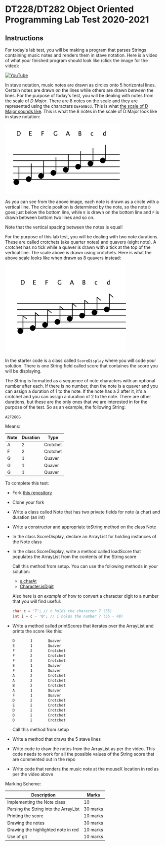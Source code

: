 # DT228/DT282 Object Oriented Programming Lab Test 2020-2021

## Instructions

For today's lab test, you will be making a program that parses Strings containing music notes and renders them in stave notation. Here is a video of what your finished program should look like (click the image for the video):

[![YouTube](http://img.youtube.com/vi/MgCmQQzBgl0/0.jpg)](https://www.youtube.com/watch?v=MgCmQQzBgl0)

In stave notation, music notes are drawn as circles onto 5 horizontal lines. Certain notes are drawn *on* the lines while others are drawn *between* the lines. For the purpose of today's test, you will be dealing with notes from the scale of *D Major*. There are 8 notes on the scale and they are represented using the characters ```DEFGABcd```. This is what [the scale of D Major sounds like](https://soundcloud.com/skooter500/scale). This is what the 8 notes in the scale of D Major look like in stave notation:

![](images/2.png)

As you can see from the above image, each note is drawn as a circle with a vertical line. The circle position is determined by the note, so the note ```D``` goes just below the bottom line, while ```E``` is drawn on the bottom line and ```F``` is drawn between bottom two lines and so on. 

Note that the vertical spacing between the notes is equal!

For the purpose of this lab test, you will be dealing with two note durations. These are called crotchets (aka quarter notes) and quavers (eight note). A crotchet has no tick while a quaver is drawn with a tick at the top of the vertical line. The scale above is drawn using crotchets. Here is what the above scale looks like when drawn as 8 quavers instead:

![](images/1.png)

In the starter code is a class called ```ScoreDisplay``` where you will code your solution. There is one String field called score that containes the score you will be displaying.

The String is formatted as a sequence of note characters with an optional number after each. If there is no number, then the note is a quaver and you can assign a duration of 1 to the note. If the note has a 2 after it, it's a crotchet and you can assign a duration of 2 to the note. There are other durations, but these are the only ones that we are interested in for the purpose of the test. So as an example, the following String:

```A2F2GGG```

Means: 

| Note | Duration | Type |
|------|----------|------|
| A    | 2        | Crotchet | 
| F    | 2        | Crotchet | 
| G    | 1        | Quaver | 
| G    | 1        | Quaver | 
| G    | 1        | Quaver | 

To complete this test:

- Fork [this repository](https://github.com/skooter500/OOP-Test-2021)
- Clone your fork
- Write a class called Note that has two private fields for note (a char) and duration (an int)
- Write a constructor and appropriate toString method on the class Note
- In the class ScoreDisplay, declare an ArrayList for holding instances of the Note class
- In the class ScoreDisplay, write a method called loadScore that populates the ArrayList from the contents of the String score 
 
	Call this method from setup. You can use the following methods in your solution:

	- [s.charAt](https://docs.oracle.com/javase/7/docs/api/java/lang/String.html#charAt(int))
	- [Character.isDigit](https://docs.oracle.com/javase/7/docs/api/java/lang/Character.html#isDigit(char))

	Also here is *an example* of how to convert a character digit to a number that you will find useful:

	```Java
	char c = '7'; // c holds the character 7 (55)
	int i = c - '0'; // i holds the number 7 (55 - 48)
	```
- Write a method called printScores that iterates over the ArrayList and prints the score like this:

	```
	D       1       Quaver
	E       1       Quaver
	F       2       Crotchet
	F       2       Crotchet
	F       2       Crotchet
	E       1       Quaver
	F       1       Quaver
	A       2       Crotchet
	A       2       Crotchet
	B       2       Crotchet
	A       1       Quaver
	F       1       Quaver
	D       2       Crotchet
	E       2       Crotchet
	D       2       Crotchet
	D       2       Crotchet
	D       2       Crotchet
	```

	Call this method from setup
- Write a method that draws the 5 stave lines
- Write code to draw the notes from the ArrayList as per the video. This code needs to work for all the possible values of the String score that are commented out in the repo
- Write code that renders the music note at the mouseX location in red as per the video above

Marking Scheme:

| Description | Marks |
|-------------|-------|
| Implementing the Note class | 10 |
| Parsing the String into the ArrayList | 30 marks |
| Printing the score | 10 marks |
| Drawing the notes | 30 marks |
| Drawing the highlighted note in red | 10 marks
| Use of git | 10 marks |